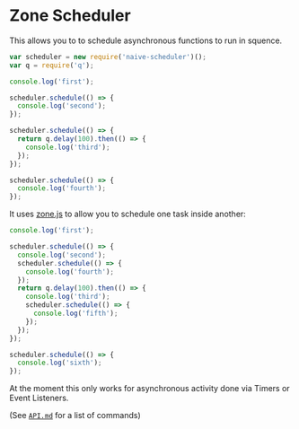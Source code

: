 # Zone Scheduler

This allows you to to schedule asynchronous functions to run in squence.

```js
var scheduler = new require('naive-scheduler')();
var q = require('q');

console.log('first');

scheduler.schedule(() => {
  console.log('second');
});

scheduler.schedule(() => {
  return q.delay(100).then(() => {
    console.log('third');
  });
});

scheduler.schedule(() => {
  console.log('fourth');
});
```

It uses [zone.js](https://github.com/angular/zone.js) to allow you to schedule one task inside
another:

```js
console.log('first');

scheduler.schedule(() => {
  console.log('second');
  scheduler.schedule(() => {
    console.log('fourth');
  });
  return q.delay(100).then(() => {
    console.log('third');
    scheduler.schedule(() => {
      console.log('fifth');
    });
  });
});

scheduler.schedule(() => {
  console.log('sixth');
});
```

At the moment this only works for asynchronous activity done via Timers or Event Listeners.

(See [`API.md`](./API.md) for a list of commands)
